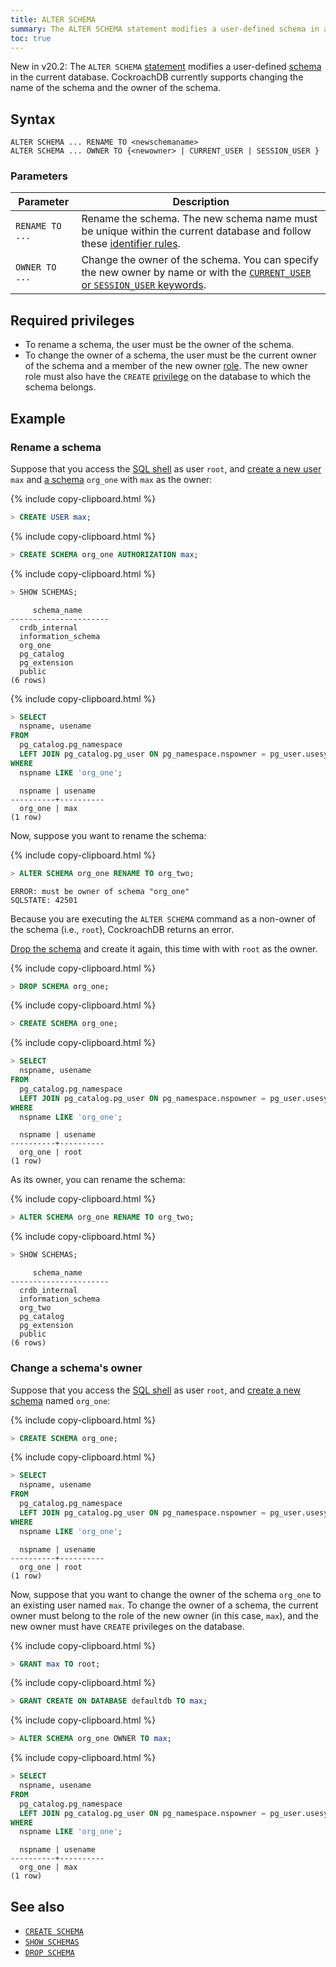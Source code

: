 ```yaml
---
title: ALTER SCHEMA
summary: The ALTER SCHEMA statement modifies a user-defined schema in a database.
toc: true
---
```


<span class="version-tag">New in v20.2:</span> The `ALTER SCHEMA` [statement](sql-statements.html) modifies a user-defined [schema](sql-name-resolution.html#naming-hierarchy) in the current database. CockroachDB currently supports changing the name of the schema and the owner of the schema.

## Syntax

~~~
ALTER SCHEMA ... RENAME TO <newschemaname>
ALTER SCHEMA ... OWNER TO {<newowner> | CURRENT_USER | SESSION_USER }
~~~

### Parameters

Parameter | Description
----------|------------
`RENAME TO ...` | Rename the schema. The new schema name must be unique within the current database and follow these [identifier rules](keywords-and-identifiers.html#identifiers).
`OWNER TO ...` | Change the owner of the schema. You can specify the new owner by name or with the [`CURRENT_USER` or `SESSION_USER` keywords](functions-and-operators.html#special-syntax-forms).

## Required privileges

- To rename a schema, the user must be the owner of the schema.
- To change the owner of a schema, the user must be the current owner of the schema and a member of the new owner [role](authorization.html#roles). The new owner role must also have the `CREATE` [privilege](authorization.html#assign-privileges) on the database to which the schema belongs.

## Example

### Rename a schema

Suppose that you access the [SQL shell](cockroach-sql.html) as user `root`, and [create a new user](create-user.html) `max` and [a schema](create-schema.html) `org_one` with `max` as the owner:

{% include copy-clipboard.html %}
~~~ sql
> CREATE USER max;
~~~

{% include copy-clipboard.html %}
~~~ sql
> CREATE SCHEMA org_one AUTHORIZATION max;
~~~

{% include copy-clipboard.html %}
~~~ sql
> SHOW SCHEMAS;
~~~

~~~
     schema_name
----------------------
  crdb_internal
  information_schema
  org_one
  pg_catalog
  pg_extension
  public
(6 rows)
~~~

{% include copy-clipboard.html %}
~~~ sql
> SELECT
  nspname, usename
FROM
  pg_catalog.pg_namespace
  LEFT JOIN pg_catalog.pg_user ON pg_namespace.nspowner = pg_user.usesysid
WHERE
  nspname LIKE 'org_one';
~~~

~~~
  nspname | usename
----------+----------
  org_one | max
(1 row)
~~~

Now, suppose you want to rename the schema:

{% include copy-clipboard.html %}
~~~ sql
> ALTER SCHEMA org_one RENAME TO org_two;
~~~

~~~
ERROR: must be owner of schema "org_one"
SQLSTATE: 42501
~~~

Because you are executing the `ALTER SCHEMA` command as a non-owner of the schema (i.e., `root`), CockroachDB returns an error.

[Drop the schema](drop-schema.html) and create it again, this time with with `root` as the owner.

{% include copy-clipboard.html %}
~~~ sql
> DROP SCHEMA org_one;
~~~

{% include copy-clipboard.html %}
~~~ sql
> CREATE SCHEMA org_one;
~~~

{% include copy-clipboard.html %}
~~~ sql
> SELECT
  nspname, usename
FROM
  pg_catalog.pg_namespace
  LEFT JOIN pg_catalog.pg_user ON pg_namespace.nspowner = pg_user.usesysid
WHERE
  nspname LIKE 'org_one';
~~~

~~~
  nspname | usename
----------+----------
  org_one | root
(1 row)
~~~

As its owner, you can rename the schema:

{% include copy-clipboard.html %}
~~~ sql
> ALTER SCHEMA org_one RENAME TO org_two;
~~~

{% include copy-clipboard.html %}
~~~ sql
> SHOW SCHEMAS;
~~~

~~~
     schema_name
----------------------
  crdb_internal
  information_schema
  org_two
  pg_catalog
  pg_extension
  public
(6 rows)
~~~

### Change a schema's owner

Suppose that you access the [SQL shell](cockroach-sql.html) as user `root`, and [create a new schema](create-schema.html) named `org_one`:

{% include copy-clipboard.html %}
~~~ sql
> CREATE SCHEMA org_one;
~~~

{% include copy-clipboard.html %}
~~~ sql
> SELECT
  nspname, usename
FROM
  pg_catalog.pg_namespace
  LEFT JOIN pg_catalog.pg_user ON pg_namespace.nspowner = pg_user.usesysid
WHERE
  nspname LIKE 'org_one';
~~~

~~~
  nspname | usename
----------+----------
  org_one | root
(1 row)
~~~

Now, suppose that you want to change the owner of the schema `org_one` to an existing user named `max`. To change the owner of a schema, the current owner must belong to the role of the new owner (in this case, `max`), and the new owner must have `CREATE` privileges on the database.

{% include copy-clipboard.html %}
~~~ sql
> GRANT max TO root;
~~~

{% include copy-clipboard.html %}
~~~ sql
> GRANT CREATE ON DATABASE defaultdb TO max;
~~~

{% include copy-clipboard.html %}
~~~ sql
> ALTER SCHEMA org_one OWNER TO max;
~~~

{% include copy-clipboard.html %}
~~~ sql
> SELECT
  nspname, usename
FROM
  pg_catalog.pg_namespace
  LEFT JOIN pg_catalog.pg_user ON pg_namespace.nspowner = pg_user.usesysid
WHERE
  nspname LIKE 'org_one';
~~~

~~~
  nspname | usename
----------+----------
  org_one | max
(1 row)
~~~

## See also

- [`CREATE SCHEMA`](create-schema.html)
- [`SHOW SCHEMAS`](show-schemas.html)
- [`DROP SCHEMA`](drop-schema.html)
